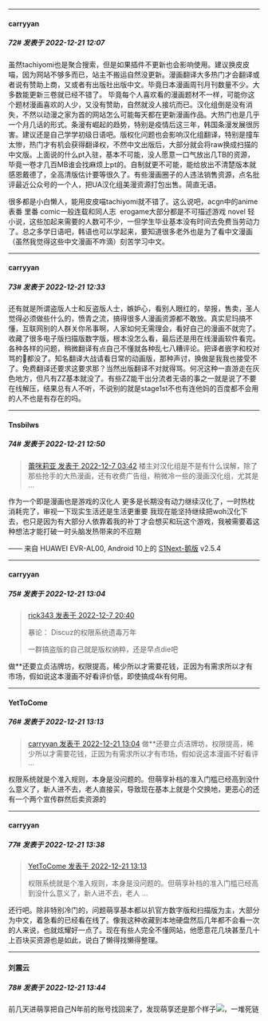 

*****

####  carryyan  
##### 72#       发表于 2022-12-21 12:07

虽然tachiyomi也是聚合搜索，但是如果插件不更新也会影响使用。建议换皮皮喵，因为网站不够多而已，站主不搬运自然没更新。漫画翻译大多热门才会翻译或者说有赞助上商，又或者有出版社出版中文。毕竟日本漫画周刊月刊数量不少。大多数能更新三卷就已经不错了。 毕竟每个人喜欢看的漫画题材不一样，可能你这个题材漫画喜欢的人少，又没有赞助，自然就没人接坑而已。汉化组倒是没有消失，不然以动漫之家为首的网站怎么可能每天都在更新漫画作品。大热门也是几乎一个月几话的形式。条漫有崛起的趋势，特别是疫情后这三年，韩国条漫发展很厉害。建议还是自己学学初级日语吧。版权化问题也会影响汉化组翻译，特别是撞车太惨，热门才有机会获得翻译权，不然中文出版后，大部分就会将raw换成扫描的中文版。上面说的什么pt入驻，基本不可能，没人愿意一口气放出几TB的资源，毕竟一卷才几百MB谁会找麻烦上pt的。自制就更不可能，能给放出不清楚版本就感恩戴德了，全高清版估计要等很久了。有些漫画圈子的人违法销售资源，点名批评最近公众号的一个人，把UA汉化组美漫资源打包出售。简直无语。

很多都是小白懒人，能用皮皮喵tachiyomi就不错了。这么说吧，acgn中的anime表番 里番 comic一般连载和同人志  erogame大部分都是不可描述游戏 novel 轻小说，这些加起来需要的人数可不少，一但学生毕业基本没有时间去免费当劳动力了。总之多学日语吧，韩语也可以学起来，要知道很多老外也是为了看中文漫画（虽然我觉得这些中文漫画不咋滴）刻苦学习中文。



*****

####  carryyan  
##### 73#       发表于 2022-12-21 12:33

还有就是所谓盗版人士和反盗版人士，嫉妒心，看别人眼红的，举报，售卖，圣人觉得必须做些什么的，愤青之流，搞得很多人漫画资源都不敢放。真实尼玛搞不懂，互联网别的人群关你吊事啊，人家如何无需理会，看好自己的漫画不就完了。收藏了很多电子版扫描版数字版，根本没怎么看，最后还是用在线漫画软件看完。各种各样的问题，稍微翻译有点自己不懂就各种乱七八糟评论。把译者嵌字和校对骂的🐎都没了。知名翻译大战请看日常的动画版，那种声讨，换做是我我也接受不了。免费翻译还要求这要求那？当然出版翻译不对就得骂。何况这种一直游走在灰色地方，但凡有ZZ基本就没了。有些ZZ能干出分流者无语的事之一就是说了不要在线解压，结果总有人不听，不说别的就是stage1st不也有连他妈的百度都不会用的人不也是有存在的吗。



*****

####  Tnsbilws  
##### 74#       发表于 2022-12-21 12:50

<blockquote><a href="httphttps://bbs.saraba1st.com/2b/forum.php?mod=redirect&amp;goto=findpost&amp;pid=58808726&amp;ptid=2108663" target="_blank">蕾咪莉亚 发表于 2022-12-7 03:42</a>
楼主对汉化组是不是有什么误解，除了那些抢手的大热漫画，还有收费广告组，稍微冷一些的漫画汉化组，尤其是 ...</blockquote>
作为一个即是漫画也是游戏的汉化人
更多是长期没有动力继续汉化了，一时热枕消耗完了，审视一下现实生活还是生活更重要
我现在能坚持继续把woh汉化下去，也只是因为有大部分人依靠着我的补丁才会想买和玩这个游戏，我被需要着这种想法才能打破一时头脑发热带来的不应期

—— 来自 HUAWEI EVR-AL00, Android 10上的 [S1Next-鹅版](https://github.com/ykrank/S1-Next/releases) v2.5.4



*****

####  carryyan  
##### 75#       发表于 2022-12-21 13:04

<blockquote><a href="httphttps://bbs.saraba1st.com/2b/forum.php?mod=redirect&amp;goto=findpost&amp;pid=58821226&amp;ptid=2108663" target="_blank">rick343 发表于 2022-12-7 20:40</a>

暴论： Discuz的权限系统遗毒万年

一群搞盗版的自己就是版权纳粹，还是早点die吧</blockquote>
做**还要立贞洁牌坊，权限提高，稀少所以才需要花钱，正因为有需求所以才有市场，假如说这本漫画不好看评价低，即使搞成4k有何用。



*****

####  YetToCome  
##### 76#       发表于 2022-12-21 13:13

<blockquote><a href="httphttps://bbs.saraba1st.com/2b/forum.php?mod=redirect&amp;goto=findpost&amp;pid=59032538&amp;ptid=2108663" target="_blank">carryyan 发表于 2022-12-21 13:04</a>
做**还要立贞洁牌坊，权限提高，稀少所以才需要花钱，正因为有需求所以才有市场，假如说这本漫画不好看评 ...</blockquote>
权限系统就是个准入规则，本身是没问题的。但萌享补档的准入门槛已经高到没什么意义了，新人进不去，老人直接买，导致现在基本上就是个交换地，更恶心的还有一个两个宣传群然后卖资源的



*****

####  carryyan  
##### 77#       发表于 2022-12-21 13:38

<blockquote><a href="httphttps://bbs.saraba1st.com/2b/forum.php?mod=redirect&amp;goto=findpost&amp;pid=59032669&amp;ptid=2108663" target="_blank">YetToCome 发表于 2022-12-21 13:13</a>

权限系统就是个准入规则，本身是没问题的。但萌享补档的准入门槛已经高到没什么意义了，新人进不去，老人 ...</blockquote>
还行吧。除非特别冷门的，问题萌享基本都以扒官方数字版和扫描版为主，大部分为中文，着急看的已经看在线了。像我这种收藏到本地硬盘然后几年都不会看一次的人来说，也就炫耀好一点了。现在有些人完全不懂网站，他愿意花几块甚至几十上百块买资源也是如此，说白了懒得找懒得整理。



*****

####  刘震云  
##### 78#       发表于 2022-12-21 13:44

前几天进萌享把自己N年前的账号找回来了，发现萌享还是那个样子<img src="https://static.saraba1st.com/image/smiley/face2017/004.gif" referrerpolicy="no-referrer">，一堆死链

